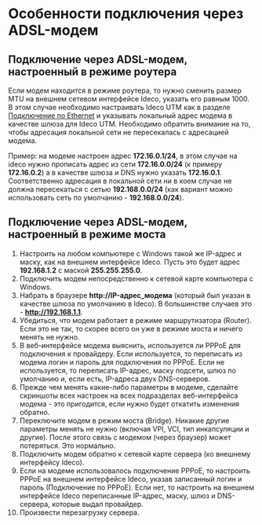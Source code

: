 # Особенности подключения через ADSL-модем

## Подключение через ADSL-модем, настроенный в режиме роутера

Если модем находится в режиме роутера, то нужно сменить размер MTU на внешнем сетевом интерфейсе Ideco, указать его равным 1000. В этом случае необходимо настраивать Ideco UTM как в разделе [Подключение по Ethernet](../podklyuchenie_k_provaideru/podklyuchenie_po_ethernet.md) и указывать локальный адрес модема в качестве шлюза для Ideco UTM. Необходимо обратить внимание на то, чтобы адресация локальной сети не пересекалась с адресацией модема.

Пример: на модеме настроен адрес **172.16.0.1/24**, в этом случае на ideco нужно прописать адрес из сети **172.16.0.0/24** \(к примеру **172.16.0.2**\) а в качестве шлюза и DNS нужно указать **172.16.0.1**. Соответственно адресация в локальной сети ни в коем случае не должна пересекаться с сетью **192.168.0.0/24** \(как вариант можно использовать сеть по умолчанию - **192.168.0.0/24**\).

## Подключение через ADSL-модем, настроенный в режиме моста

1. Настроить на любом компьютере с Windows такой же IP-адрес и маску, как на внешнем интерфейсе Ideco. Пусть это будет адрес **192.168.1.2** с маской **255.255.255.0**. 
2. Подключить модем непосредственно к сетевой карте компьютера с Windows. 
3. Набрать в браузере **http://IP-адрес\_модема** \(который был указан в качестве шлюза по умолчанию в Ideco\). В большинстве случаев это - **http://192.168.1.1**. 
4. Убедиться, что модем работает в режиме маршрутизатора \(Router\). Если это не так, то скорее всего он уже в режиме моста и ничего менять не нужно. 
5. В веб-интерфейсе модема выяснить, используется ли PPPoE для подключения к провайдеру. Если используется, то переписать из модема логин и пароль для подключения по PPPoE. Если не используется, то переписать IP-адрес, маску подсети, шлюз по умолчанию и, если есть, IP-адреса двух DNS-серверов. 
6. Прежде чем менять какие-либо параметры в модеме, сделайте скриншоты всех настроек на всех подразделах веб-интерфейса модема - это пригодится, если нужно будет откатить изменения обратно. 
7. Переключите модем в режим моста \(Bridge\). Никакие другие параметры менять не нужно \(включая VPI, VCI, тип инкапсуляции и другие\). После этого связь с модемом \(через браузер\) может потеряться. Это нормально. 
8. Подключить модем обратно к сетевой карте сервера \(ко внешнему интерфейсу Ideco\). 
9. Если на модеме использовалось подключение PPPoE, то настроить PPPoE на внешнем интерфейсе Ideco, указав записанный логин и пароль \(Подключение по PPPoE\). Если нет, то настроить на внешнем интерфейсе Ideco переписанные IP-адрес, маску, шлюз и DNS-сервера, которые выдал провайдер. 
10. Произвести перезагрузку сервера.

